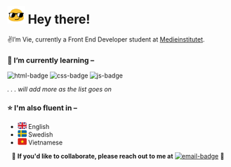 # <img src="https://raw.githubusercontent.com/tgvie/tgvie/refs/heads/main/img/sunglasses-emoji.gif" width="40" height="40"> Hey there!
✌️I’m Vie, currently a Front End Developer student at [Medieinstitutet](https://github.com/medieinstitutet).

### 🌱 I’m currently learning –
![html-badge](https://img.shields.io/badge/html-%2304aa6d?style=for-the-badge)
![css-badge](https://img.shields.io/badge/css-ffc0cb?style=for-the-badge)
![js-badge](https://img.shields.io/badge/javascript-orange?style=for-the-badge)

*. . . will add more as the list goes on*


### ⭐ I'm also fluent in –
* ![uk-flag](img/uk-flag.png) English
* ![sweden-flag](img/sweden-flag.png) Swedish
* ![vietnam-flag](img/vietnam-flag.png) Vietnamese

<p align="center">  
🤝 <strong>If you'd like to collaborate, please reach out to me at</strong> <a href="mailto:vy.petersson@medieinstitutet.se">
  <img alt="email-badge" src="https://img.shields.io/badge/%F0%9F%93%AB_my_email-white"></a> 🤗
</p>
<!-- ### 🤝 If you'd like to collaborate, please reach out to me at [![Email Badge](https://img.shields.io/badge/%F0%9F%93%AB_my_email-white)](mailto:vy.petersson@medieinstitutet.se) 🤗 -->
